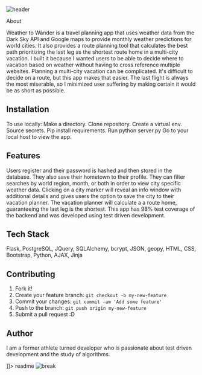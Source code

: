 ![header](markdown/background-header.png "Weather to Wander")

<snippet>
  <content><![CDATA[
    
## About
Weather to Wander is a travel planning app that uses weather data from the
Dark Sky API and Google maps to provide monthly weather predictions for world 
cities. It also provides a route planning tool that calculates the best path
prioritizing the last leg as the shortest route home in a multi-city vacation. I
built it because I wanted users to be able to decide where to vacation based on
weather without having to cross reference multiple websites. Planning a multi-city
vacation can be complicated. It's difficult to decide on a route, but this app
makes that easier. The last flight is always the most miserable, so I minimized 
user suffering by making certain it would be as short as possible.

## Installation
To use locally:
Make a directory.
Clone repository.
Create a virtual env.
Source secrets.
Pip install requirements.
Run python server.py
Go to your local host to view the app.

## Features
Users register and their password is hashed and then stored in the database. They
also save their hometown to their profile. They can filter searches by world
region, month, or both in order to view city specific weather data. Clicking
on a city marker will reveal an info window with additional details and gives
users the option to save the city to their vacation planner. The vacation planner
will calculate a a route home, guaranteeing the last leg is the shortest. This
app has 98% test coverage of the backend and was developed using test driven
development.

## Tech Stack
Flask, PostgreSQL, JQuery, SQLAlchemy, bcrypt, JSON, geopy, HTML, CSS, 
Bootstrap, Python, AJAX, Jinja

## Contributing
1. Fork it!
2. Create your feature branch: `git checkout -b my-new-feature`
3. Commit your changes: `git commit -am 'Add some feature'`
4. Push to the branch: `git push origin my-new-feature`
5. Submit a pull request :D

## Author
I am a former athlete turned developer who is passionate about test driven 
development and the study of algorithms.

]]></content>
  <tabTrigger>readme</tabTrigger>
</snippet>
![break](markdown/background-line.png "line break")